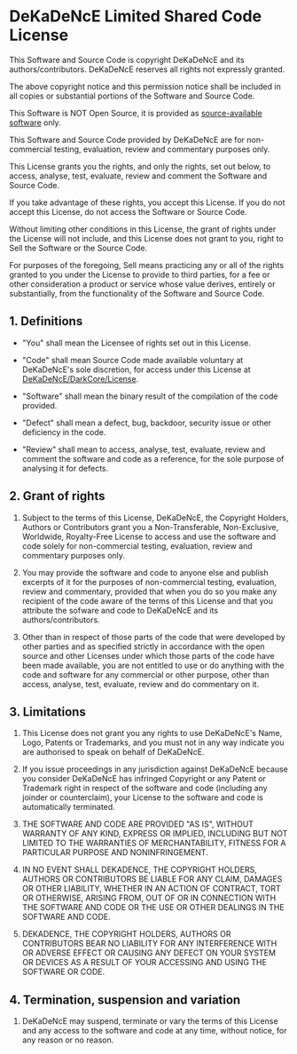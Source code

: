 # DeKaDeNcE Limited Shared Code License

This Software and Source Code is copyright DeKaDeNcE and its authors/contributors. DeKaDeNcE reserves all rights not expressly granted.

The above copyright notice and this permission notice shall be included in all copies or substantial portions of the Software and Source Code.

This Software is NOT Open Source, it is provided as [source-available software](https://en.wikipedia.org/wiki/Source-available_software) only.

This Software and Source Code provided by DeKaDeNcE are for non-commercial testing, evaluation, review and commentary purposes only.

This License grants you the rights, and only the rights, set out below, to access, analyse, test, evaluate, review and comment the Software and Source Code.

If you take advantage of these rights, you accept this License. If you do not accept this License, do not access the Software or Source Code.

Without limiting other conditions in this License, the grant of rights under the License will not include, and this License does not grant to you, right to Sell the Software or the Source Code.

For purposes of the foregoing, Sell means practicing any or all of the rights granted to you under the License to provide to third parties, for a fee or other consideration a product or service whose value derives, entirely or substantially, from the functionality of the Software and Source Code.

## 1. Definitions

- "You" shall mean the Licensee of rights set out in this License.

- "Code" shall mean Source Code made available voluntary at DeKaDeNcE's sole discretion, for access under this License at [DeKaDeNcE/DarkCore/License](https://github.com/DeKaDeNcE/DarkCore/blob/main/LICENSE.md).

- "Software" shall mean the binary result of the compilation of the code provided.

- "Defect" shall mean a defect, bug, backdoor, security issue or other deficiency in the code.

- "Review" shall mean to access, analyse, test, evaluate, review and comment the software and code as a reference, for the sole purpose of analysing it for defects.

## 2. Grant of rights

1. Subject to the terms of this License, DeKaDeNcE, the Copyright Holders, Authors or Contributors grant you a Non-Transferable, Non-Exclusive, Worldwide, Royalty-Free License to access and use the software and code solely for non-commercial testing, evaluation, review and commentary purposes only.

2. You may provide the software and code to anyone else and publish excerpts of it for the purposes of non-commercial testing, evaluation, review and commentary, provided that when you do so you make any recipient of the code aware of the terms of this License and that you attribute the sofware and code to DeKaDeNcE and its authors/contributors.

3. Other than in respect of those parts of the code that were developed by other parties and as specified strictly in accordance with the open source and other Licenses under which those parts of the code have been made available, you are not entitled to use or do anything with the code and software for any commercial or other purpose, other than access, analyse, test, evaluate, review and do commentary on it.

## 3. Limitations

1. This License does not grant you any rights to use DeKaDeNcE's Name, Logo, Patents or Trademarks, and you must not in any way indicate you are authorised to speak on behalf of DeKaDeNcE.

2. If you issue proceedings in any jurisdiction against DeKaDeNcE because you consider DeKaDeNcE has infringed Copyright or any Patent or Trademark right in respect of the software and code (including any joinder or counterclaim), your License to the software and code is automatically terminated.

3. THE SOFTWARE AND CODE ARE PROVIDED "AS IS", WITHOUT WARRANTY OF ANY KIND, EXPRESS OR IMPLIED, INCLUDING BUT NOT LIMITED TO THE WARRANTIES OF MERCHANTABILITY, FITNESS FOR A PARTICULAR PURPOSE AND NONINFRINGEMENT.

4. IN NO EVENT SHALL DEKADENCE, THE COPYRIGHT HOLDERS, AUTHORS OR CONTRIBUTORS BE LIABLE FOR ANY CLAIM, DAMAGES OR OTHER LIABILITY, WHETHER IN AN ACTION OF CONTRACT, TORT OR OTHERWISE, ARISING FROM, OUT OF OR IN CONNECTION WITH THE SOFTWARE AND CODE OR THE USE OR OTHER DEALINGS IN THE SOFTWARE AND CODE.

5. DEKADENCE, THE COPYRIGHT HOLDERS, AUTHORS OR CONTRIBUTORS BEAR NO LIABILITY FOR ANY INTERFERENCE WITH OR ADVERSE EFFECT OR CAUSING ANY DEFECT ON YOUR SYSTEM OR DEVICES AS A RESULT OF YOUR ACCESSING AND USING THE SOFTWARE OR CODE.

## 4. Termination, suspension and variation

1. DeKaDeNcE may suspend, terminate or vary the terms of this License and any access to the software and code at any time, without notice, for any reason or no reason.